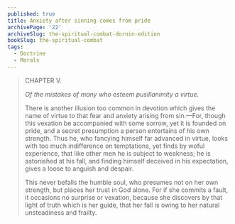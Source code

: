 ```yaml
---
published: true
title: Anxiety after sinning comes from pride
archivePage: '22'
archiveSlug: the-spiritual-combat-dornin-edition
bookSlug: the-spiritual-combat
tags:
  - Doctrine
  - Morals
---
```


> CHAPTER V.
> 
> *Of the mistakes of many who esteem pusillanimity a virtue.*
> 
> There is another illusion too common in devotion which gives the name of virtue to that fear and anxiety arising from sin.—For, though this vexation be accompanied with some sorrow, yet it is founded on pride, and a secret presumption a person entertains of his own strength. Thus he, who fancying himself far advanced in virtue, looks with too much indifference on temptations, yet finds by woful experience, that like other men he is subject to weakness; he is astonished at his fall, and finding himself deceived in his expectation, gives a loose to anguish and despair.
> 
> This never befalls the humble soul, who presumes not on her own strength, but places her trust in God alone. For if she commits a fault, it occasions no surprise or vexation, because she discovers by that light of truth which is her guide, that her fall is owing to her natural unsteadiness and frailty.
